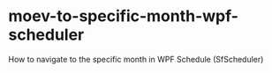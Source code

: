 # moev-to-specific-month-wpf-scheduler
How to navigate to the specific month in WPF Schedule (SfScheduler)

